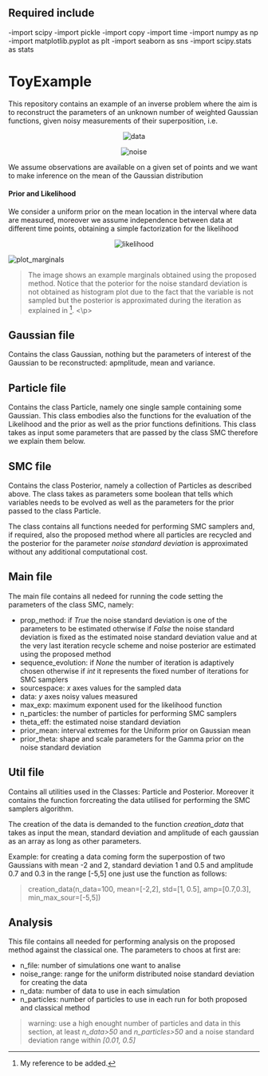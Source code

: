 ## Required include

-import scipy
-import pickle
-import copy
-import time
-import numpy as np
-import matplotlib.pyplot as plt
-import seaborn as sns
-import scipy.stats as stats


# ToyExample
This repository contains an example of an inverse problem where the aim is to reconstruct the parameters of an unknown number of weighted Gaussian functions, given noisy measurements of their superposition, i.e.

<p align="center">

<img src="https://latex.codecogs.com/svg.latex?&space;y(t)=\mathcal{N}_{\xi(t)}(\mu,\sigma)+\varepsilon(t)" title="data" />
</p>

<p align="center">

<img src="https://latex.codecogs.com/svg.latex?&space;\varepsilon(t)\sim\mathcal{N}(0,\theta)." title="noise" />
</p>

We assume observations are available on a given set of points and we want to make inference on the mean of the Gaussian distribution

#### Prior and Likelihood

We consider a uniform prior on the mean location in the interval where data are measured, moreover we assume independence between data at different time points, obtaining a simple factorization for the likelihood

<p align="center">
  
<img src="https://latex.codecogs.com/svg.latex?&space;p^{\theta}(\mathbf{y}\mid\textit{x})=\prod_{t=1}^Tp^{\theta}(y(t)\mid\mu)" title="likelihood"/>

![plot_marginals](https://user-images.githubusercontent.com/57596360/152060533-a6278473-1fbb-430c-8c1e-89345d9d841c.png)
> The image shows an example marginals obtained using the proposed method. Notice that the poterior for the noise standard deviation is not obtained as histogram plot due to the fact that the variable is not sampled but the posterior is approximated during the iteration as explained in [^1].
<\p>
  
[^1]: My reference to be added.

## Gaussian file

Contains the class Gaussian, nothing but the parameters of interest of the Gaussian to be reconstructed: apmplitude, mean and variance.

## Particle file

Contains the class Particle, namely one single sample containing some Gaussian. This class embodies also the functions for the evaluation of the Likelihood and the prior as well as the prior functions definitions. This class takes as input some parameters that are passed by the class SMC therefore we explain them below.

## SMC file

Contains the class Posterior, namely a collection of Particles as described above. The class takes as parameters some boolean that tells which variables needs to be evolved as well as the parameters for the prior passed to the class Particle.

The class contains all functions needed for performing SMC samplers and, if required, also the proposed method where all particles are recycled and the posterior for the parameter _noise standard deviation_ is approximated without any additional computational cost.

## Main file

The main file contains all nedeed for running the code setting the parameters of the class SMC, namely:

- prop_method: if _True_ the noise standard deviation is one of the parameters to be estimated otherwise if _False_ the noise standard deviation is fixed as the estimated noise standard deviation value and at the very last iteration recycle scheme and noise posterior are estimated using the proposed method
- sequence_evolution: if _None_ the number of iteration is adaptively chosen otherwise if _int_ it represents the fixed number of iterations for SMC samplers
- sourcespace: _x_ axes values for the sampled data
- data: _y_ axes noisy values measured
- max_exp: maximum exponent used for the likelihood function
- n_particles: the number of particles for performing SMC samplers
- theta_eff: the estimated noise standard deviation
- prior_mean: interval extremes for the Uniform prior on Gaussian mean
- prior_theta: shape and scale parameters for the Gamma prior on the noise standard deviation

## Util file

Contains all utilities used in the Classes: Particle and Posterior. Moreover it contains the function forcreating the data utilised for performing the SMC samplers algorithm.
  
The creation of the data is demanded to the function *creation_data* that takes as input the mean, standard deviation and amplitude of each gaussian as an array as long as other parameters.
  
Example: for creating a data coming form the superpostion of two Gaussians with mean -2 and 2, standard deviation 1 and 0.5 and amplitude 0.7 and 0.3 in the range [-5,5] one just use the function as follows:
  
> creation_data(n_data=100, mean=[-2,2], std=[1, 0.5], amp=[0.7,0.3], min_max_sour=[-5,5])

## Analysis

This file contains all needed for performing analysis on the proposed method against the classical one. The parameters to choos at first are:

- n_file: number of simulations one want to analise
- noise_range: range for the uniform distributed noise standard deviation for creating the data
- n_data: number of data to use in each simulation
- n_particles: number of particles to use in each run for both proposed and classical method

> warning: use a high enought number of particles and data in this section, at least _n_data>50_ and _n_particles>50_ and a noise standard deviation range within _[0.01, 0.5]_
